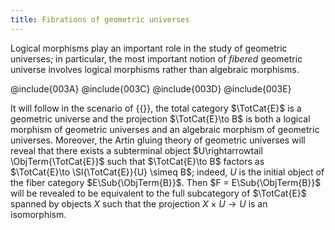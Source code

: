 ```yaml
---
title: Fibrations of geometric universes
---
```


Logical morphisms play an important role in the study of geometric universes; in particular, the most important notion of *fibered* geometric universe involves logical morphisms rather than algebraic morphisms.

@include{003A}
@include{003C}
@include{003D}
@include{003E}

It will follow in the scenario of {{<cref frct-003E>}}, the total category $\TotCat{E}$ is a geometric universe and the projection $\TotCat{E}\to B$ is both a logical morphism of geometric universes and an algebraic morphism of geometric universes. Moreover, the Artin gluing theory of geometric universes will reveal that there exists a subterminal object $U\rightarrowtail \ObjTerm{\TotCat{E}}$ such that $\TotCat{E}\to B$ factors as  $\TotCat{E}\to \Sl{\TotCat{E}}{U} \simeq B$; indeed, $U$ is the initial object of the fiber category $E\Sub{\ObjTerm{B}}$. Then $F = E\Sub{\ObjTerm{B}}$ will be revealed to be equivalent to the full subcategory of $\TotCat{E}$ spanned by objects $X$ such that the projection $X\times U\to U$ is an isomorphism.
